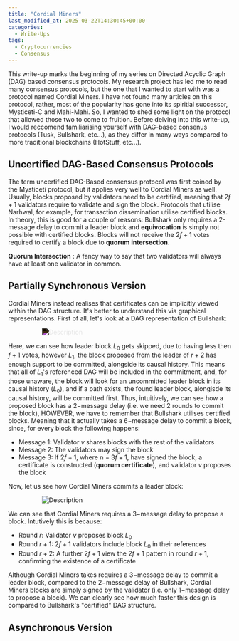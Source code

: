 ```yaml
---
title: "Cordial Miners"
last_modified_at: 2025-03-22T14:30:45+00:00
categories:
  - Write-Ups
tags:
  - Cryptocurrencies
  - Consensus
---
```

<script type="text/javascript" async
  src="https://cdnjs.cloudflare.com/ajax/libs/mathjax/2.7.7/MathJax.js?config=TeX-MML-AM_CHTML">
</script>


<link rel="stylesheet" type="text/css" href="http://tikzjax.com/v1/fonts.css">
<script src="https://tikzjax.com/v1/tikzjax.js"></script>

<script type="text/x-mathjax-config">
  MathJax.Hub.Config({
    tex2jax: {
      inlineMath: [['$','$'], ['\\(','\\)']],
      displayMath: [['$$','$$'], ['\\[','\\]']],
      processEscapes: true
    },
    TeX: {
      equationNumbers: { autoNumber: "AMS" }
    }
  });
</script>
This write-up marks the beginning of my series on Directed Acyclic Graph (DAG) based consensus protocols. My research project has led me to read many consensus protocols, but the one that I wanted to start with was a protocol named Cordial Miners. I have not found many articles on this protocol, rather, most of the popularity has gone into its spiritial successor, Mysticeti-C and Mahi-Mahi. So, I wanted to shed some light on the protocol that allowed those two to come to fruition. Before delving into this write-up, I would reccomend familiarising yourself with DAG-based consenus protocols (Tusk, Bullshark, etc...), as they differ in many ways compared to more traditional blockchains (HotStuff, etc...).

## Uncertified DAG-Based Consensus Protocols
The term uncertified DAG-Based consensus protocol was first coined by the Mysticeti protocol, but it applies very well to Cordial Miners as well. Usually, blocks proposed by validators need to be certified, meaning that $2f+1$ validators require to validate and sign the block. Protocols that utilise Narhwal, for example, for transaction dissemination utilise certified blocks. In theory, this is good for a couple of reasons: Bullshark only requires a 2-message delay to commit a leader block and **equivocation** is simply not possible with certified blocks. Blocks will not receive the $2f+1$ votes required to certify a block due to **quorum intersection**.

**Quorum Intersection** : A fancy way to say that two validators will always have at least one validator in common. 

## Partially Synchronous Version

Cordial Miners instead realises that certificates can be implicitly viewed within the DAG structure. It's better to understand this via graphical representations. First of all, let's look at a DAG representation of Bullshark:

<div class="svg-container">
<img src="{{ site.baseurl }}/assets/graphs/main.svg" alt="Description" class="responsive-svg inverted">
</div>

Here, we can see how leader block $L_0$ gets skipped, due to having less then $f+1$ votes, however $L_1$, the block proposed from the leader of $r+2$ has enough support to be committed, alongside its causal history. This means that all of $L_1$'s referenced DAG will be included in the commitment, and, for those unaware, the block will look for an uncommitted leader block in its causal history ($L_0$), and if a path exists, the found leader block, alongisde its causal history, will be committed first. Thus, intuitively, we can see how a proposed block has a $2-$message delay (i.e. we need $2$ rounds to commit the block), HOWEVER, we have to remember that Bullshark utilises certified blocks. Meaning that it actually takes a $6-$message delay to commit a block, since, for every block the following happens:
- Message 1: Validator $v$ shares blocks with the rest of the validators
- Message 2: The validators may sign the block
- Message 3: If $2f+1$, where n = $3f+1$, have signed the block, a certificate is constructed (**quorum certificate**), and validator $v$ proposes the block

Now, let us see how Cordial Miners commits a leader block:

<div class="svg-container">
<img src="{{ site.baseurl }}/assets/graphs/cordial_miners/bullshark_commit_rule.svg" alt="Description" class="responsive-svg">
</div>

We can see that Cordial Miners requires a $3-$message delay to propose a block. Intutively this is because:

- Round $r$: Validator $v$ proposes block $L_0$
- Round $r+1$: $2f+1$ validators include block $L_0$ in their references
- Round $r+2$: A further $2f+1$ view the $2f+1$ pattern in round $r+1$, confirming the existence of a certificate

Although Cordial Miners takes requires a $3-$message delay to commit a leader block, compared to the $2-$message delay of Bullshark, Cordial Miners blocks are simply signed by the validator (i.e. only $1-$message delay to propose a block). We can clearly see how much faster this design is compared to Bullshark's "certified" DAG structure.

## Asynchronous Version





<style>
svg [stroke="rgb(0%, 0%, 0%)"], svg [fill="rgb(0%, 0%, 0%)"] {
    fill: white !important;
    stroke: white!important;

}

  .svg-container {
    display: flex;
    justify-content: center;
    width: 100%;
  }
  
  .responsive-svg {
    min-width: 70%;
    height: auto;
  }
  
  .inverted {
    filter: invert(100%);
  }
</style>



 


